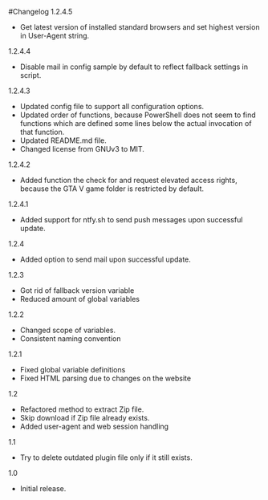 #Changelog
1.2.4.5
- Get latest version of installed standard browsers and set highest version in User-Agent string.

1.2.4.4
- Disable mail in config sample by default to reflect fallback settings in script.

1.2.4.3
- Updated config file to support all configuration options.
- Updated order of functions, because PowerShell does not seem to find functions which are defined some lines below the actual invocation of that function.
- Updated README.md file.
- Changed license from GNUv3 to MIT.

1.2.4.2
- Added function the check for and request elevated access rights, because the GTA V game folder is restricted by default.

1.2.4.1
- Added support for ntfy.sh to send push messages upon successful update.

1.2.4
- Added option to send mail upon successful update.

1.2.3
- Got rid of fallback version variable
- Reduced amount of global variables

1.2.2
- Changed scope of variables.
- Consistent naming convention

1.2.1
- Fixed global variable definitions
- Fixed HTML parsing due to changes on the website

1.2
- Refactored method to extract Zip file.
- Skip download if Zip file already exists.
- Added user-agent and web session handling

1.1
- Try to delete outdated plugin file only if it still exists.

1.0
- Initial release.